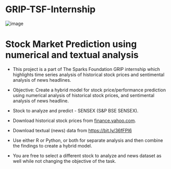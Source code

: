 <h1>GRIP-TSF-Internship</h1>

![image](https://user-images.githubusercontent.com/93142399/231852840-b93b40a0-adab-4507-bed9-9debcacfcc28.png)


<h1>Stock Market Prediction using numerical and textual analysis</h1>

- This project is a part of The Sparks Foundation GRIP internship which highlights time series analysis of historical stock prices and sentimental analysis of news headlines.

- Objective: Create a hybrid model for stock price/performance prediction using numerical analysis of historical stock prices, and sentimental analysis of news headline.

- Stock to analyze and predict - SENSEX (S&P BSE SENSEX).

- Download historical stock prices from [finance.yahoo.com](https://finance.yahoo.com/).

- Download textual (news) data from https://bit.ly/36fFPI6

- Use either R or Python, or both for separate analysis and then combine the findings to create a hybrid model.

- You are free to select a different stock to analyze and news dataset as well while not changing the objective of the task.
